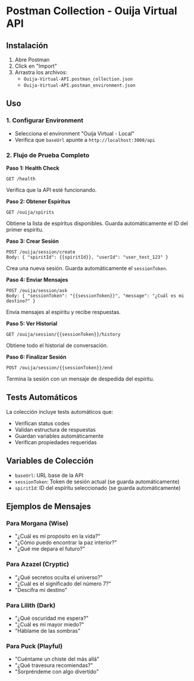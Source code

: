 # Postman Collection - Ouija Virtual API

## Instalación

1. Abre Postman
2. Click en "Import"
3. Arrastra los archivos:
   - `Ouija-Virtual-API.postman_collection.json`
   - `Ouija-Virtual-API.postman_environment.json`

## Uso

### 1. Configurar Environment
- Selecciona el environment "Ouija Virtual - Local"
- Verifica que `baseUrl` apunte a `http://localhost:3000/api`

### 2. Flujo de Prueba Completo

**Paso 1: Health Check**
```
GET /health
```
Verifica que la API esté funcionando.

**Paso 2: Obtener Espíritus**
```
GET /ouija/spirits
```
Obtiene la lista de espíritus disponibles. Guarda automáticamente el ID del primer espíritu.

**Paso 3: Crear Sesión**
```
POST /ouija/session/create
Body: { "spiritId": {{spiritId}}, "userId": "user_test_123" }
```
Crea una nueva sesión. Guarda automáticamente el `sessionToken`.

**Paso 4: Enviar Mensajes**
```
POST /ouija/session/ask
Body: { "sessionToken": "{{sessionToken}}", "message": "¿Cuál es mi destino?" }
```
Envía mensajes al espíritu y recibe respuestas.

**Paso 5: Ver Historial**
```
GET /ouija/session/{{sessionToken}}/history
```
Obtiene todo el historial de conversación.

**Paso 6: Finalizar Sesión**
```
POST /ouija/session/{{sessionToken}}/end
```
Termina la sesión con un mensaje de despedida del espíritu.

## Tests Automáticos

La colección incluye tests automáticos que:
- Verifican status codes
- Validan estructura de respuestas
- Guardan variables automáticamente
- Verifican propiedades requeridas

## Variables de Colección

- `baseUrl`: URL base de la API
- `sessionToken`: Token de sesión actual (se guarda automáticamente)
- `spiritId`: ID del espíritu seleccionado (se guarda automáticamente)

## Ejemplos de Mensajes

### Para Morgana (Wise)
- "¿Cuál es mi propósito en la vida?"
- "¿Cómo puedo encontrar la paz interior?"
- "¿Qué me depara el futuro?"

### Para Azazel (Cryptic)
- "¿Qué secretos oculta el universo?"
- "¿Cuál es el significado del número 7?"
- "Descifra mi destino"

### Para Lilith (Dark)
- "¿Qué oscuridad me espera?"
- "¿Cuál es mi mayor miedo?"
- "Háblame de las sombras"

### Para Puck (Playful)
- "Cuéntame un chiste del más allá"
- "¿Qué travesura recomiendas?"
- "Sorpréndeme con algo divertido"

